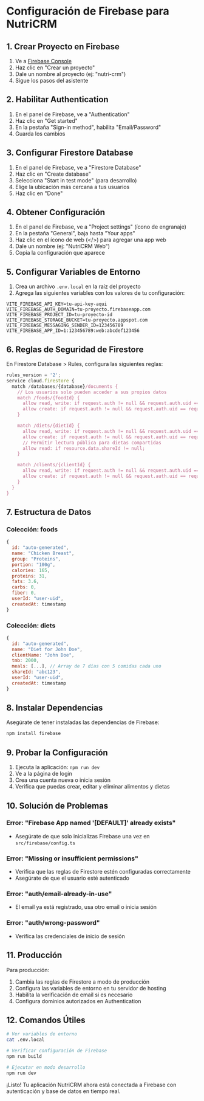 # Configuración de Firebase para NutriCRM

## 1. Crear Proyecto en Firebase

1. Ve a [Firebase Console](https://console.firebase.google.com/)
2. Haz clic en "Crear un proyecto"
3. Dale un nombre al proyecto (ej: "nutri-crm")
4. Sigue los pasos del asistente

## 2. Habilitar Authentication

1. En el panel de Firebase, ve a "Authentication"
2. Haz clic en "Get started"
3. En la pestaña "Sign-in method", habilita "Email/Password"
4. Guarda los cambios

## 3. Configurar Firestore Database

1. En el panel de Firebase, ve a "Firestore Database"
2. Haz clic en "Create database"
3. Selecciona "Start in test mode" (para desarrollo)
4. Elige la ubicación más cercana a tus usuarios
5. Haz clic en "Done"

## 4. Obtener Configuración

1. En el panel de Firebase, ve a "Project settings" (ícono de engranaje)
2. En la pestaña "General", baja hasta "Your apps"
3. Haz clic en el ícono de web (</>) para agregar una app web
4. Dale un nombre (ej: "NutriCRM Web")
5. Copia la configuración que aparece

## 5. Configurar Variables de Entorno

1. Crea un archivo `.env.local` en la raíz del proyecto
2. Agrega las siguientes variables con los valores de tu configuración:

```env
VITE_FIREBASE_API_KEY=tu-api-key-aqui
VITE_FIREBASE_AUTH_DOMAIN=tu-proyecto.firebaseapp.com
VITE_FIREBASE_PROJECT_ID=tu-proyecto-id
VITE_FIREBASE_STORAGE_BUCKET=tu-proyecto.appspot.com
VITE_FIREBASE_MESSAGING_SENDER_ID=123456789
VITE_FIREBASE_APP_ID=1:123456789:web:abcdef123456
```

## 6. Reglas de Seguridad de Firestore

En Firestore Database > Rules, configura las siguientes reglas:

```javascript
rules_version = '2';
service cloud.firestore {
  match /databases/{database}/documents {
    // Los usuarios solo pueden acceder a sus propios datos
    match /foods/{foodId} {
      allow read, write: if request.auth != null && request.auth.uid == resource.data.userId;
      allow create: if request.auth != null && request.auth.uid == request.resource.data.userId;
    }

    match /diets/{dietId} {
      allow read, write: if request.auth != null && request.auth.uid == resource.data.userId;
      allow create: if request.auth != null && request.auth.uid == request.resource.data.userId;
      // Permitir lectura pública para dietas compartidas
      allow read: if resource.data.shareId != null;
    }

    match /clients/{clientId} {
      allow read, write: if request.auth != null && request.auth.uid == resource.data.userId;
      allow create: if request.auth != null && request.auth.uid == request.resource.data.userId;
    }
  }
}
```

## 7. Estructura de Datos

### Colección: foods

```javascript
{
  id: "auto-generated",
  name: "Chicken Breast",
  group: "Proteins",
  portion: "100g",
  calories: 165,
  proteins: 31,
  fats: 3.6,
  carbs: 0,
  fiber: 0,
  userId: "user-uid",
  createdAt: timestamp
}
```

### Colección: diets

```javascript
{
  id: "auto-generated",
  name: "Diet for John Doe",
  clientName: "John Doe",
  tmb: 2000,
  meals: [...], // Array de 7 días con 5 comidas cada uno
  shareId: "abc123",
  userId: "user-uid",
  createdAt: timestamp
}
```

## 8. Instalar Dependencias

Asegúrate de tener instaladas las dependencias de Firebase:

```bash
npm install firebase
```

## 9. Probar la Configuración

1. Ejecuta la aplicación: `npm run dev`
2. Ve a la página de login
3. Crea una cuenta nueva o inicia sesión
4. Verifica que puedas crear, editar y eliminar alimentos y dietas

## 10. Solución de Problemas

### Error: "Firebase App named '[DEFAULT]' already exists"

- Asegúrate de que solo inicializas Firebase una vez en `src/firebase/config.ts`

### Error: "Missing or insufficient permissions"

- Verifica que las reglas de Firestore estén configuradas correctamente
- Asegúrate de que el usuario esté autenticado

### Error: "auth/email-already-in-use"

- El email ya está registrado, usa otro email o inicia sesión

### Error: "auth/wrong-password"

- Verifica las credenciales de inicio de sesión

## 11. Producción

Para producción:

1. Cambia las reglas de Firestore a modo de producción
2. Configura las variables de entorno en tu servidor de hosting
3. Habilita la verificación de email si es necesario
4. Configura dominios autorizados en Authentication

## 12. Comandos Útiles

```bash
# Ver variables de entorno
cat .env.local

# Verificar configuración de Firebase
npm run build

# Ejecutar en modo desarrollo
npm run dev
```

¡Listo! Tu aplicación NutriCRM ahora está conectada a Firebase con autenticación y base de datos en tiempo real.
